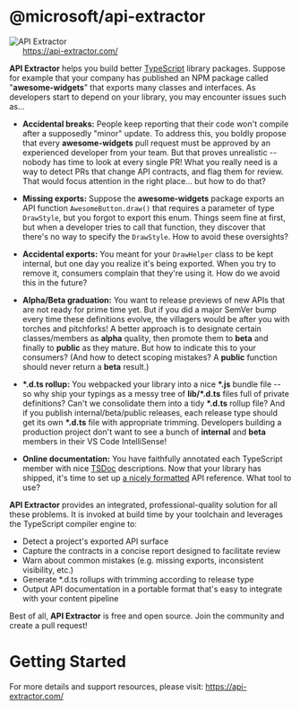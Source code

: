 # @microsoft/api-extractor


![API Extractor](https://github.com/Microsoft/web-build-tools/raw/master/common/wiki-images/api-extractor-title.png?raw=true)
<br />
&nbsp;&nbsp;&nbsp;&nbsp;&nbsp; https://api-extractor.com/

<!-- ------------------------------------------------------------------ -->
<!-- Text below this line should stay in sync with the web site content -->
<!-- ------------------------------------------------------------------ -->

**API Extractor** helps you build better [TypeScript](https://www.typescriptlang.org/) library packages.  Suppose for example that your company has published an NPM package called "**awesome-widgets**" that exports many classes and interfaces.  As developers start to depend on your library, you may encounter issues such as...

- **Accidental breaks:**  People keep reporting that their code won't compile after a supposedly "minor" update.  To address this, you boldly propose that every **awesome-widgets** pull request must be approved by an experienced developer from your team.  But that proves unrealistic -- nobody has time to look at every single PR!  What you really need is a way to detect PRs that change API contracts, and flag them for review.  That would focus attention in the right place... but how to do that?

- **Missing exports:** Suppose the **awesome-widgets** package exports an API function `AwesomeButton.draw()` that requires a parameter of type `DrawStyle`, but you forgot to export this enum.  Things seem fine at first, but when a developer tries to call that function, they discover that there's no way to specify the `DrawStyle`.  How to avoid these oversights?

- **Accidental exports:** You meant for your `DrawHelper` class to be kept internal, but one day you realize it's being exported.  When you try to remove it, consumers complain that they're using it.  How do we avoid this in the future?

- **Alpha/Beta graduation:**  You want to release previews of new APIs that are not ready for prime time yet.  But if you did a major SemVer bump every time these definitions evolve, the villagers would be after you with torches and pitchforks!  A better approach is to designate certain classes/members as **alpha** quality, then promote them to **beta** and finally to **public** as they mature.  But how to indicate this to your consumers?  (And how to detect scoping mistakes?  A **public** function should never return a **beta** result.)

- **\*.d.ts rollup:** You webpacked your library into a nice **\*.js** bundle file -- so why ship your typings as a messy tree of **lib/\*.d.ts** files full of private definitions?  Can't we consolidate them into a tidy **\*.d.ts** rollup file?  And if you publish internal/beta/public releases, each release type should get its own **\*.d.ts** file with appropriate trimming.  Developers building a production project don't want to see a bunch of **internal** and **beta** members in their VS Code IntelliSense!

- **Online documentation:**  You have faithfully annotated each TypeScript member with nice [TSDoc](https://github.com/Microsoft/tsdoc) descriptions.  Now that your library has shipped, it's time to set up [a nicely formatted](https://docs.microsoft.com/en-us/javascript/api/sp-http) API reference.  What tool to use?

**API Extractor** provides an integrated, professional-quality solution for all these problems.  It is invoked at build time by your toolchain and leverages the TypeScript compiler engine to:

- Detect a project's exported API surface
- Capture the contracts in a concise report designed to facilitate review
- Warn about common mistakes (e.g. missing exports, inconsistent visibility, etc.)
- Generate \*.d.ts rollups with trimming according to release type
- Output API documentation in a portable format that's easy to integrate with your content pipeline

Best of all, **API Extractor** is free and open source.  Join the community and create a pull request!

<!-- ------------------------------------------------------------------ -->
<!-- Text above this line should stay in sync with the web site content -->
<!-- ------------------------------------------------------------------ -->

# Getting Started

For more details and support resources, please visit: https://api-extractor.com/
